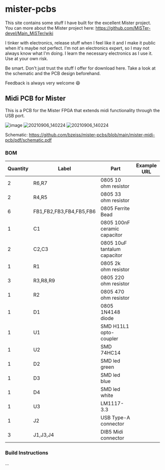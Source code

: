 # mister-pcbs

This site contains some stuff I have built for the excellent Mister project. You can more about the Mister project here: https://github.com/MiSTer-devel/Main_MiSTer/wiki

I tinker with electronics, release stuff when I feel like it and I make it public when it's maybe not perfect. I'm not an electronics expert, so I may not always know what I'm doing. I learn the necessary electronics as I use it. Use at your own risk.

Be smart. Don't just trust the stuff I offer for download here. Take a look at the schematic and the PCB design beforehand. 

Feedback is always very welcome :smile:

## Midi PCB for Mister
This is a PCB for the Mister FPGA that extends midi functionality through the USB port.

![image](https://user-images.githubusercontent.com/884834/132215326-3aca588a-d103-4381-a1b3-bc4a5d4aca4b.png)
![20210906_140224](https://user-images.githubusercontent.com/884834/132215717-3789becc-40d2-49e9-9501-932e73bd78a4.jpg)
![20210906_140224](https://user-images.githubusercontent.com/884834/132215739-6172dcc0-fc90-4df5-830a-d9d2765d3e1a.jpg)


Schematic: https://github.com/bzeiss/mister-pcbs/blob/main/mister-midi-pcb/pdf/schematic.pdf

### BOM

| Quantity      | Label                   | Part                                | Example URL |
| ------------- | ------                  | -------                             | ----------- |
| 2             | R6,R7                   | 0805 10 ohm resistor                |  |
| 2             | R4,R5                   | 0805 33 ohm resistor                |  |
| 6             | FB1,FB2,FB3,FB4,FB5,FB6 | 0805 Ferrite Bead                   |  |
| 1             | C1                      | 0805 100nF ceramic capacitor        |  |
| 2             | C2,C3                   | 0805 10uF tantalum capacitor        |  |
| 1             | R1                      | 0805 2k ohm resistor                |  |
| 3             | R3,R8,R9                | 0805 220 ohm resistor               |  |
| 1             | R2                      | 0805 470 ohm resistor               |  |
| 1             | D1                      | 0805 1N4148 diode                   |  |
| 1             | U1                      | SMD H11L1 opto-coupler              |  |
| 1             | U2                      | SMD 74HC14                          |  |
| 1             | D2                      | SMD led green                       |  |
| 1             | D3                      | SMD led blue                        |  |
| 1             | D4                      | SMD led white                       |  |
| 1             | U3                      | LM1117-3.3                          |  |
| 1             | J2                      | USB Type-A connector                |  |
| 3             | J1,J3,J4                | DIB5 Midi connector                 |  |

### Build Instructions

...
